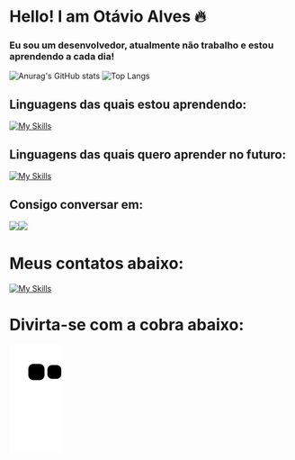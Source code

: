 
# Hello! I am Otávio Alves 🔥
### Eu sou um desenvolvedor, atualmente não trabalho e estou aprendendo a cada dia!
![Anurag's GitHub stats](https://github-readme-stats.vercel.app/api?username=DevOtavioAlves&show_icons=true&theme=shadow_red)
![Top Langs](https://github-readme-stats.vercel.app/api/top-langs/?username=DevOtavioAlves&theme=shadow_red&layout=compact)

## Linguagens das quais estou aprendendo:

[![My Skills](https://skillicons.dev/icons?i=kali,java,mysql,lua)](https://skillicons.dev)

## Linguagens das quais quero aprender no futuro:

[![My Skills](https://skillicons.dev/icons?i=php,html,py,js,cpp,cs,c,arduino)](https://skillicons.dev)

## Consigo conversar em:

<img src="https://hatscripts.github.io/circle-flags/flags/gb.svg" width="48"><img src="https://hatscripts.github.io/circle-flags/flags/br.svg" width="48">

# Meus contatos abaixo:

[![My Skills](https://skillicons.dev/icons?i=discord,github)](https://linktr.ee/sh00ting)

# Divirta-se com a cobra abaixo:

![snake gif](https://github.com/DevOtavioAlves/DevOtavioAlves/blob/output/github-contribution-grid-snake-dark.svg)
